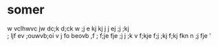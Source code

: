 # somer
w vclhwvc
jw  dc;k  d;ck w  ;j 
 e  kj   kj  j  j ej  ;j  ;kj   
 ;  ljf   ev  ;ouwvb;oi v   j   fo  beovb 
 ,f ;  f;je  fje  ;j  j   ;k   v  f;kje  f;j   ;kj   f;kj fkn  n   ;j fje  ' 
